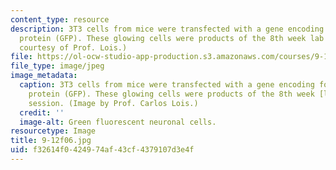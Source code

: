 ```yaml
---
content_type: resource
description: 3T3 cells from mice were transfected with a gene encoding for green fluorescent
  protein (GFP). These glowing cells were products of the 8th week lab session. (Image
  courtesy of Prof. Lois.)
file: https://ol-ocw-studio-app-production.s3.amazonaws.com/courses/9-12-experimental-molecular-neurobiology-fall-2006/f32614f0424974af43cf4379107d3e4f_9-12f06.jpg
file_type: image/jpeg
image_metadata:
  caption: 3T3 cells from mice were transfected with a gene encoding for green fluorescent
    protein (GFP). These glowing cells were products of the 8th week [lab](pages/labs)
    session. (Image by Prof. Carlos Lois.)
  credit: ''
  image-alt: Green fluorescent neuronal cells.
resourcetype: Image
title: 9-12f06.jpg
uid: f32614f0-4249-74af-43cf-4379107d3e4f
---
```

